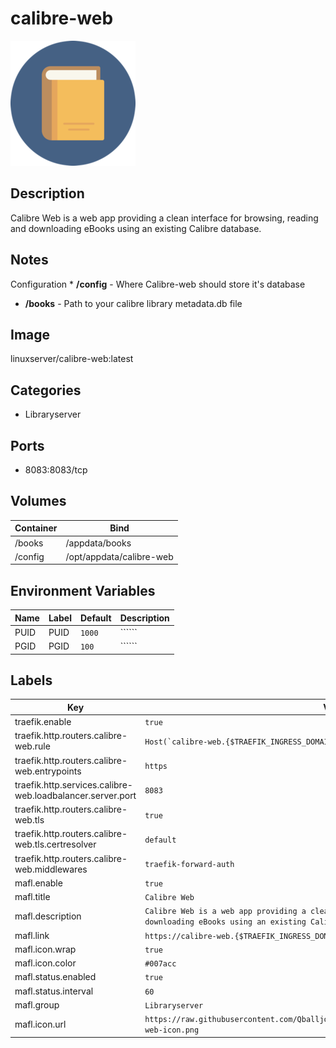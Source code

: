 # calibre-web

![Logo](images/calibreweb.png)

## Description
Calibre Web is a web app providing a clean interface for browsing, reading and downloading eBooks using an existing Calibre database.

## Notes
Configuration * **/config** \- Where Calibre\-web should store it's database
* **/books** \- Path to your calibre library metadata.db file


## Image
linuxserver/calibre-web:latest

## Categories
- Libraryserver

## Ports
- 8083:8083/tcp

## Volumes
| Container | Bind |
|-----------|------|
| /books | /appdata/books |
| /config | /opt/appdata/calibre-web |

## Environment Variables
| Name | Label | Default | Description |
|------|-------|---------|-------------|
| PUID | PUID | ```1000``` | `````` |
| PGID | PGID | ```100``` | `````` |

## Labels
| Key | Value |
|-----|-------|
| traefik.enable | ```true``` |
| traefik.http.routers.calibre-web.rule | ```Host(`calibre-web.{$TRAEFIK_INGRESS_DOMAIN}`)``` |
| traefik.http.routers.calibre-web.entrypoints | ```https``` |
| traefik.http.services.calibre-web.loadbalancer.server.port | ```8083``` |
| traefik.http.routers.calibre-web.tls | ```true``` |
| traefik.http.routers.calibre-web.tls.certresolver | ```default``` |
| traefik.http.routers.calibre-web.middlewares | ```traefik-forward-auth``` |
| mafl.enable | ```true``` |
| mafl.title | ```Calibre Web``` |
| mafl.description | ```Calibre Web is a web app providing a clean interface for browsing, reading and downloading eBooks using an existing Calibre database.``` |
| mafl.link | ```https://calibre-web.{$TRAEFIK_INGRESS_DOMAIN}``` |
| mafl.icon.wrap | ```true``` |
| mafl.icon.color | ```#007acc``` |
| mafl.status.enabled | ```true``` |
| mafl.status.interval | ```60``` |
| mafl.group | ```Libraryserver``` |
| mafl.icon.url | ```https://raw.githubusercontent.com/Qballjos/portainer_templates/master/Images/calibre-web-icon.png``` |

